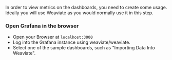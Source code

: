 In order to view metrics on the dashboards, you need to create some usage. Ideally you will use Weaviate as you would normally use it in this step.

### Open Grafana in the browser
* Open your Browser at `localhost:3000`
* Log into the Grafana instance using weaviate/weaviate. 
* Select one of the sample dashboards, such as "Importing Data Into Weaviate".